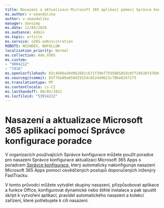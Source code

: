 ```yaml
---
title: Nasazení a aktualizace Microsoft 365 aplikací pomocí Správce konfigurace poradce
ms.author: v-smandalika
author: v-smandalika
manager: dansimp
ms.date: 12/04/2020
ms.audience: Admin
ms.topic: article
ms.service: o365-administration
ROBOTS: NOINDEX, NOFOLLOW
localization_priority: Normal
ms.collection: Adm_O365
ms.custom:
- "9004212"
- "7416"
ms.openlocfilehash: 03c4b88ad4d962681cb71f39bf793500585dc0ff24b38f47890547781fc25f80
ms.sourcegitcommit: b5f7da89a650d2915dc652449623c78be6247175
ms.translationtype: MT
ms.contentlocale: cs-CZ
ms.lasthandoff: 08/05/2021
ms.locfileid: "53914212"
---
```

# <a name="deploy-and-update-microsoft-365-apps-with-configuration-manager-advisor"></a>Nasazení a aktualizace Microsoft 365 aplikací pomocí Správce konfigurace poradce

V organizacích používajících Správce konfigurace můžete použít poradce pro nasazení Správce konfigurace aktualizaci Microsoft 365 Apps s poradcem [Správce konfigurace,](https://go.microsoft.com/fwlink/?linkid=2146549) který automaticky nakonfiguruje nasazení Microsoft 365 Apps pomocí osvědčených postupů doporučených inženýry FastTracku.

V tomto průvodci můžete vytvářet skupiny nasazení, přizpůsobovat aplikace a funkce Office, konfigurovat dynamické nebo štíhlé instalace a pak spustit skript k vytvoření aplikací, pravidel automatického nasazení a kolekcí zařízení, které potřebujete k cíli nasazení.
